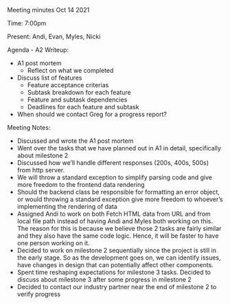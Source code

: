 Meeting minutes Oct 14 2021

Time: 7:00pm

Present: Andi, Evan, Myles, Nicki

Agenda - A2 Writeup:

- A1 post mortem
  - Reflect on what we completed
- Discuss list of features
  - Feature acceptance criterias
  - Subtask breakdown for each feature
  - Feature and subtask dependencies
  - Deadlines for each feature and subtask
- When should we contact Greg for a progress report?

Meeting Notes:

- Discussed and wrote the A1 post mortem
- Went over the tasks that we have planned out in A1 in detail, specifically about milestone 2
- Discussed how we’ll handle different responses (200s, 400s, 500s) from http server.
- We will throw a standard exception to simplify parsing code and give more freedom to the frontend data rendering
- Should the backend class be responsible for formatting an error object, or would throwing a standard exception give more freedom to whoever’s implementing the rendering of data
- Assigned Andi to work on both Fetch HTML data from URL and from local file path instead of having Andi and Myles both working on this. The reason for this is because we believe those 2 tasks are fairly similar and they also have the same code logic. Hence, it will be faster to have one person working on it.
- Decided to work on milestone 2 sequentially since the project is still in the early stage. So as the development goes on, we can identify issues, have changes in design that can potentially affect other components.
- Spent time reshaping expectations for milestone 3 tasks. Decided to discuss about milestone 3 after some progress in milestone 2
- Decided to contact our industry partner near the end of milestone 2 to verify progress
